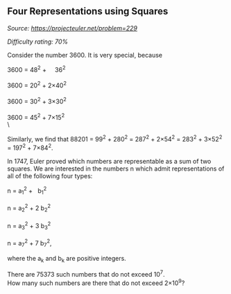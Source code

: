 Four Representations using Squares
----------------------------------

*Source: https://projecteuler.net/problem=229*


*Difficulty rating: 70%*

Consider the number 3600. It is very special, because

3600 = 48<sup>2</sup> +     36<sup>2</sup>\
\
 3600 = 20<sup>2</sup> + 2×40<sup>2</sup>\
\
 3600 = 30<sup>2</sup> + 3×30<sup>2</sup>\
\
 3600 = 45<sup>2</sup> + 7×15<sup>2</sup>\
\

Similarly, we find that 88201 = 99<sup>2</sup> + 280<sup>2</sup> = 287<sup>2</sup> + 2×54<sup>2</sup> =
283<sup>2</sup> + 3×52<sup>2</sup> = 197<sup>2</sup> + 7×84<sup>2</sup>.

In 1747, Euler proved which numbers are representable as a sum of two
squares. We are interested in the numbers n which admit representations
of all of the following four types:

n = a<sub>1</sub><sup>2</sup> +   b<sub>1</sub><sup>2</sup>\
\
n = a<sub>2</sub><sup>2</sup> + 2 b<sub>2</sub><sup>2</sup>\
\
n = a<sub>3</sub><sup>2</sup> + 3 b<sub>3</sub><sup>2</sup>\
\
n = a<sub>7</sub><sup>2</sup> + 7 b<sub>7</sub><sup>2</sup>,

where the a<sub>k</sub> and b<sub>k</sub> are positive integers.

There are 75373 such numbers that do not exceed 10<sup>7</sup>.\
 How many such numbers are there that do not exceed 2×10<sup>9</sup>?
